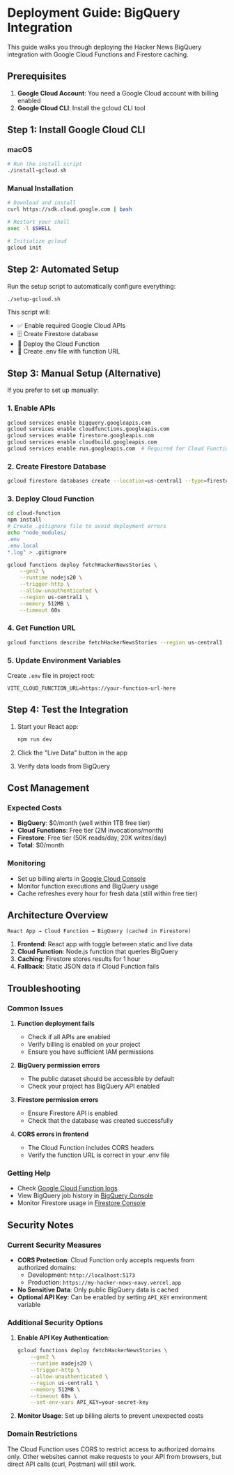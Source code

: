 # Deployment Guide: BigQuery Integration

This guide walks you through deploying the Hacker News BigQuery integration with Google Cloud Functions and Firestore caching.

## Prerequisites

1. **Google Cloud Account**: You need a Google Cloud account with billing enabled
2. **Google Cloud CLI**: Install the gcloud CLI tool

## Step 1: Install Google Cloud CLI

### macOS
```bash
# Run the install script
./install-gcloud.sh
```

### Manual Installation
```bash
# Download and install
curl https://sdk.cloud.google.com | bash

# Restart your shell
exec -l $SHELL

# Initialize gcloud
gcloud init
```

## Step 2: Automated Setup

Run the setup script to automatically configure everything:

```bash
./setup-gcloud.sh
```

This script will:
- ✅ Enable required Google Cloud APIs
- 🗄️ Create Firestore database
- 🚀 Deploy the Cloud Function
- 📝 Create .env file with function URL

## Step 3: Manual Setup (Alternative)

If you prefer to set up manually:

### 1. Enable APIs
```bash
gcloud services enable bigquery.googleapis.com
gcloud services enable cloudfunctions.googleapis.com  
gcloud services enable firestore.googleapis.com
gcloud services enable cloudbuild.googleapis.com
gcloud services enable run.googleapis.com  # Required for Cloud Functions Gen 2
```

### 2. Create Firestore Database
```bash
gcloud firestore databases create --location=us-central1 --type=firestore-native
```

### 3. Deploy Cloud Function
```bash
cd cloud-function
npm install
# Create .gitignore file to avoid deployment errors
echo "node_modules/
.env
.env.local
*.log" > .gitignore

gcloud functions deploy fetchHackerNewsStories \
    --gen2 \
    --runtime nodejs20 \
    --trigger-http \
    --allow-unauthenticated \
    --region us-central1 \
    --memory 512MB \
    --timeout 60s
```

### 4. Get Function URL
```bash
gcloud functions describe fetchHackerNewsStories --region us-central1 --format="value(httpsTrigger.url)"
```

### 5. Update Environment Variables
Create `.env` file in project root:
```
VITE_CLOUD_FUNCTION_URL=https://your-function-url-here
```

## Step 4: Test the Integration

1. Start your React app:
   ```bash
   npm run dev
   ```

2. Click the "Live Data" button in the app

3. Verify data loads from BigQuery

## Cost Management

### Expected Costs
- **BigQuery**: $0/month (well within 1TB free tier)
- **Cloud Functions**: Free tier (2M invocations/month)
- **Firestore**: Free tier (50K reads/day, 20K writes/day)
- **Total**: $0/month

### Monitoring
- Set up billing alerts in [Google Cloud Console](https://console.cloud.google.com/billing)
- Monitor function executions and BigQuery usage
- Cache refreshes every hour for fresh data (still within free tier)

## Architecture Overview

```
React App → Cloud Function → BigQuery (cached in Firestore)
```

1. **Frontend**: React app with toggle between static and live data
2. **Cloud Function**: Node.js function that queries BigQuery
3. **Caching**: Firestore stores results for 1 hour
4. **Fallback**: Static JSON data if Cloud Function fails

## Troubleshooting

### Common Issues

1. **Function deployment fails**
   - Check if all APIs are enabled
   - Verify billing is enabled on your project
   - Ensure you have sufficient IAM permissions

2. **BigQuery permission errors**
   - The public dataset should be accessible by default
   - Check your project has BigQuery API enabled

3. **Firestore permission errors**
   - Ensure Firestore API is enabled
   - Check that the database was created successfully

4. **CORS errors in frontend**
   - The Cloud Function includes CORS headers
   - Verify the function URL is correct in your .env file

### Getting Help

- Check [Google Cloud Function logs](https://console.cloud.google.com/functions)
- View BigQuery job history in [BigQuery Console](https://console.cloud.google.com/bigquery)
- Monitor Firestore usage in [Firestore Console](https://console.cloud.google.com/firestore)

## Security Notes

### Current Security Measures
- **CORS Protection**: Cloud Function only accepts requests from authorized domains:
  - Development: `http://localhost:5173`
  - Production: `https://my-hacker-news-navy.vercel.app`
- **No Sensitive Data**: Only public BigQuery data is cached
- **Optional API Key**: Can be enabled by setting `API_KEY` environment variable

### Additional Security Options
1. **Enable API Key Authentication**:
   ```bash
   gcloud functions deploy fetchHackerNewsStories \
       --gen2 \
       --runtime nodejs20 \
       --trigger-http \
       --allow-unauthenticated \
       --region us-central1 \
       --memory 512MB \
       --timeout 60s \
       --set-env-vars API_KEY=your-secret-key
   ```

2. **Monitor Usage**: Set up billing alerts to prevent unexpected costs

### Domain Restrictions
The Cloud Function uses CORS to restrict access to authorized domains only. Other websites cannot make requests to your API from browsers, but direct API calls (curl, Postman) will still work.